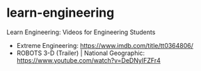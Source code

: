 # learn-engineering
Learn Engineering: Videos for Engineering Students

- Extreme Engineering: https://www.imdb.com/title/tt0364806/
- ROBOTS 3-D (Trailer) | National Geographic: https://www.youtube.com/watch?v=DeDNyIFZFr4
